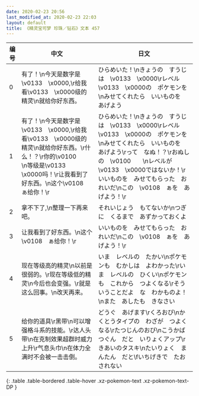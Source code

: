 ```yaml
---
date: 2020-02-23 20:56
last_modified_at: 2020-02-23 22:03
layout: default
title: 《精灵宝可梦 珍珠／钻石》文本 457
---
```

| 编号 | 中文 | 日文 |
| ---- | ---- | ---- |
| 0 | 有了！\n今天是数字是\v0133　\x0000,\r给我看\v0133　\x0000级的精灵\n就给你好东西。 | ひらめいた！\nきょうの　すうじは　\v0133　\x0000\rレベル\v0133　\x0000の　ポケモンを\nみせてくれたら　いいものを　あげよう |
| 1 | 有了！\n今天是数字是\v0133　\x0000,\r给我看\v0133　\x0000级的精灵\n就给你好东西。\r什么！？\r你的\v0100　　\n等级是\v0133　\x0000吗！\r让我看到了好东西。\n这个\v0108　ぁ给你！\r | ひらめいた！\nきょうの　すうじは　\v0133　\x0000\rレベル\v0133　\x0000の　ポケモンを\nみせてくれたら　いいものを　あげよう\rって　なぬ！？\rおぬしの　\v0100　　\nレベルが　\v0133　\x0000ではないか！\rいいものを　みせてもらった　おれいだ\nこの　\v0108　ぁを　あげよう！\r |
| 2 | 拿不下了,\n整理一下再来吧。 | それいじょう　もてないか\nつぎに　くるまで　あずかっておくよ |
| 3 | 让我看到了好东西。\n这个\v0108　ぁ给你！\r | いいものを　みせてもらった　おれいだ\nこの　\v0108　ぁを　あげよう！\r |
| 4 | 现在等级高的精灵\n以前是很弱的。\r现在等级低的精灵\n今后也会变强。\r就是这么回事。\n改天再来。 | いま　レベルの　たかい\nポケモンも　むかしは　よわかった\rいま　レベルの　ひくい\nポケモンも　これから　つよくなる\rそういうことだよ　な　わかものよ！\nまた　あしたも　きなさい |
| 5 | 给你的道具\r黑带\n可以增强格斗系的技能。\r达人头带\n在克制效果超群时威力上升\r气息头巾\n在体力全满时不会被一击击倒。 | どうぐ　あげます\rくろおび\nかくとうタイプの　わざが　つよくなる\rたつじんのおび\nこうかばつぐん　だと　いりょくアップ\rきあいのタスキ\nたいりょく　まんたん　だと\fいちげきで　たおされない |
{: .table .table-bordered .table-hover .xz-pokemon-text .xz-pokemon-text-DP }